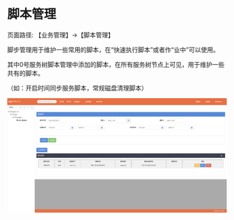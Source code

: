 # 脚本管理

页面路径: 【业务管理】->【脚本管理】

脚步管理用于维护一些常用的脚本，在“快速执行脚本”或者作“业中”可以使用。

其中0号服务树脚本管理中添加的脚本，在所有服务树节点上可见，用于维护一些共有的脚本。

（如：开启时间同步服务脚本，常规磁盘清理脚本）

![脚本管理](/脚本管理/images/脚本管理.png)
